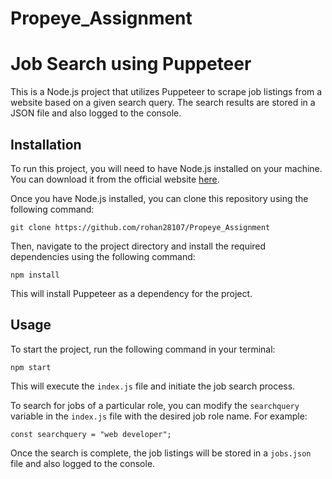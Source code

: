 # Propeye_Assignment
<h1>Job Search using Puppeteer</h1>
    <p>This is a Node.js project that utilizes Puppeteer to scrape job listings from a website based on a given search query. The search results are stored in a JSON file and also logged to the console.</p>
    <h2>Installation</h2>
<p>To run this project, you will need to have Node.js installed on your machine. You can download it from the official website <a href="https://nodejs.org/en/download/">here</a>.</p>

<p>Once you have Node.js installed, you can clone this repository using the following command:</p>
<code>git clone https://github.com/rohan28107/Propeye_Assignment</code>

<p>Then, navigate to the project directory and install the required dependencies using the following command:</p>
<code>npm install</code>

<p>This will install Puppeteer as a dependency for the project.</p>

<h2>Usage</h2>
<p>To start the project, run the following command in your terminal:</p>
<code>npm start</code>

<p>This will execute the <code>index.js</code> file and initiate the job search process.</p>

<p>To search for jobs of a particular role, you can modify the <code>searchquery</code> variable in the <code>index.js</code> file with the desired job role name. For example:</p>
<code>const searchquery = "web developer";</code>

<p>Once the search is complete, the job listings will be stored in a <code>jobs.json</code> file and also logged to the console.</p>

